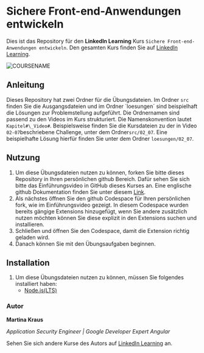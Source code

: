 # Sichere Front-end-Anwendungen entwickeln

Dies ist das Repository für den **LinkedIn Learning** Kurs `Sichere Front-end-Anwendungen entwickeln`. Den gesamten Kurs finden Sie auf [LinkedIn Learning][lil-course-url].

![COURSENAME][lil-thumbnail-url]

## Anleitung

Dieses Repository hat zwei Ordner für die Übungsdateien. Im Ordner `src` finden Sie die Ausgangsdateien und im Ordner ´loesungen´ sind beispielhaft die Lösungen zur Problemstellung aufgeführt.
Die Ordnernamen sind passend zu den Videos im Kurs strukturiert. Die Namenskonvention lautet `Kapitel#\_Video#`.
Beispielsweise finden Sie die Kursdateien zu der in Video `02-07`beschriebene Challenge, unter dem Ordner`src/02_07`.
Eine beispielhafte Lösung hierfür finden Sie unter dem Ordner `loesungen/02_07`.

## Nutzung

1. Um diese Übungsdateien nutzen zu können, forken Sie bitte dieses Repository in Ihren persönlichen github Bereich. Dafür sehen Sie sich bitte das Einführungsvideo in GitHub dieses Kurses an. Eine englische github Dokumentation finden Sie unter diesem [Link](https://docs.github.com/en/get-started/quickstart/fork-a-repo).
2. Als nächstes öffnen Sie den github Codespace für Ihren persönlichen fork, wie im Einführungsvideo gezeigt. In diesem Codespace wurden bereits gängige Extensions hinzugefügt, wenn Sie andere zusätzlich nutzen möchten können Sie diese explizit in den Extensions suchen und installieren.
3. Schließen und öffnen Sie den Codespace, damit die Extension richtig geladen wird.
4. Danach können Sie mit den Übungsaufgaben beginnen.

## Installation

1. Um diese Übungsdateien nutzen zu können, müssen Sie folgendes installiert haben:
   - [Node.js(LTS)](https://nodejs.org/en/download)

### Autor

**Martina Kraus**

_Application Security Engineer | Google Developer Expert Angular_

Sehen Sie sich andere Kurse des Autors auf [LinkedIn Learning](https://www.linkedin.com/learning/instructors/martina-kraus) an.

[0]: # "Replace these placeholder URLs with actual course URLs"
[lil-course-url]: https://www.linkedin.com
[lil-thumbnail-url]: https:
